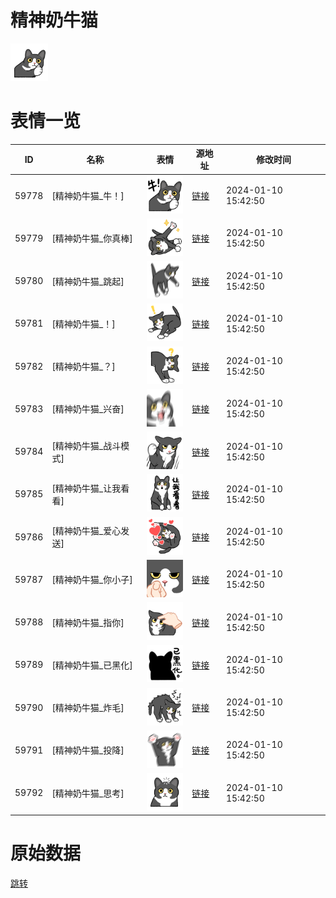 # 精神奶牛猫

<img src="./cover.png" height="60" alt="cover" />

# 表情一览

|ID|名称|表情|源地址|修改时间|
|----|----|----|----|----|
|59778|[精神奶牛猫_牛！]|<img src="./pic/059778_%5B精神奶牛猫_牛！%5D.png" height="60" alt="牛！"/>|[链接](https://i0.hdslb.com/bfs/garb/33e1fff91d9fb43e5775c6fab539757d02b69ef0.png)|2024-01-10 15:42:50|
|59779|[精神奶牛猫_你真棒]|<img src="./pic/059779_%5B精神奶牛猫_你真棒%5D.png" height="60" alt="你真棒"/>|[链接](https://i0.hdslb.com/bfs/garb/2a87c6152711a1917e22a71f00284604bbee54e4.png)|2024-01-10 15:42:50|
|59780|[精神奶牛猫_跳起]|<img src="./pic/059780_%5B精神奶牛猫_跳起%5D.png" height="60" alt="跳起"/>|[链接](https://i0.hdslb.com/bfs/garb/f6e53892e0716372ed5e375f19cec7ed4d44d157.png)|2024-01-10 15:42:50|
|59781|[精神奶牛猫_！]|<img src="./pic/059781_%5B精神奶牛猫_！%5D.png" height="60" alt="！"/>|[链接](https://i0.hdslb.com/bfs/garb/d900d72b75fd90dad1b9576d9028f281d53b610a.png)|2024-01-10 15:42:50|
|59782|[精神奶牛猫_？]|<img src="./pic/059782_%5B精神奶牛猫_？%5D.png" height="60" alt="？"/>|[链接](https://i0.hdslb.com/bfs/garb/343572150d30b5d3630616d371a0a2e37dac6951.png)|2024-01-10 15:42:50|
|59783|[精神奶牛猫_兴奋]|<img src="./pic/059783_%5B精神奶牛猫_兴奋%5D.png" height="60" alt="兴奋"/>|[链接](https://i0.hdslb.com/bfs/garb/04aed9fb44ede9d5c631774dd6f6e64fb26744fc.png)|2024-01-10 15:42:50|
|59784|[精神奶牛猫_战斗模式]|<img src="./pic/059784_%5B精神奶牛猫_战斗模式%5D.png" height="60" alt="战斗模式"/>|[链接](https://i0.hdslb.com/bfs/garb/f40cc8cd19eda40718c831e22b43cbdad446708c.png)|2024-01-10 15:42:50|
|59785|[精神奶牛猫_让我看看]|<img src="./pic/059785_%5B精神奶牛猫_让我看看%5D.png" height="60" alt="让我看看"/>|[链接](https://i0.hdslb.com/bfs/garb/a3d57d35222ff2af913301b0f6545bf66ebd0a4b.png)|2024-01-10 15:42:50|
|59786|[精神奶牛猫_爱心发送]|<img src="./pic/059786_%5B精神奶牛猫_爱心发送%5D.png" height="60" alt="爱心发送"/>|[链接](https://i0.hdslb.com/bfs/garb/7831978d1a2851a36fdac5cecec06ab267b02ab7.png)|2024-01-10 15:42:50|
|59787|[精神奶牛猫_你小子]|<img src="./pic/059787_%5B精神奶牛猫_你小子%5D.png" height="60" alt="你小子"/>|[链接](https://i0.hdslb.com/bfs/garb/138f732eaab2abe7b404576e64801200e950f485.png)|2024-01-10 15:42:50|
|59788|[精神奶牛猫_指你]|<img src="./pic/059788_%5B精神奶牛猫_指你%5D.png" height="60" alt="指你"/>|[链接](https://i0.hdslb.com/bfs/garb/a4d564237d3e26ad6e089f663c17101c20606664.png)|2024-01-10 15:42:50|
|59789|[精神奶牛猫_已黑化]|<img src="./pic/059789_%5B精神奶牛猫_已黑化%5D.png" height="60" alt="已黑化"/>|[链接](https://i0.hdslb.com/bfs/garb/b1fc22f14f7cb172354d2898847d0512ed8dbc6d.png)|2024-01-10 15:42:50|
|59790|[精神奶牛猫_炸毛]|<img src="./pic/059790_%5B精神奶牛猫_炸毛%5D.png" height="60" alt="炸毛"/>|[链接](https://i0.hdslb.com/bfs/garb/70c002f040215e7838c479b10f812a52779eab07.png)|2024-01-10 15:42:50|
|59791|[精神奶牛猫_投降]|<img src="./pic/059791_%5B精神奶牛猫_投降%5D.png" height="60" alt="投降"/>|[链接](https://i0.hdslb.com/bfs/garb/e254a6a31625d61d17bdb596fa37f3804b5f55d7.png)|2024-01-10 15:42:50|
|59792|[精神奶牛猫_思考]|<img src="./pic/059792_%5B精神奶牛猫_思考%5D.png" height="60" alt="思考"/>|[链接](https://i0.hdslb.com/bfs/garb/8570d532cbd7f32408b0df48b3f67ee22527bb65.png)|2024-01-10 15:42:50|

# 原始数据

[跳转](./raw.json)

